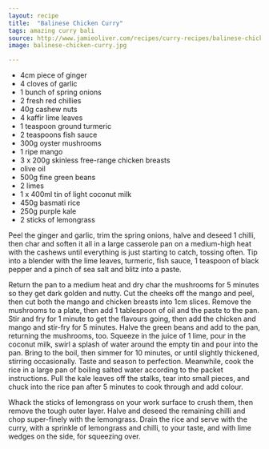```yaml
---
layout: recipe
title:  "Balinese Chicken Curry"
tags: amazing curry bali
source: http://www.jamieoliver.com/recipes/curry-recipes/balinese-chicken-curry/
image: balinese-chicken-curry.jpg

---
```

* 4cm piece of ginger
* 4 cloves of garlic
* 1 bunch of spring onions
* 2 fresh red chillies
* 40g cashew nuts
* 4 kaffir lime leaves
* 1 teaspoon ground turmeric
* 2 teaspoons fish sauce
* 300g oyster mushrooms
* 1 ripe mango
* 3 x 200g skinless free-range chicken breasts
* olive oil
* 500g fine green beans
* 2 limes
* 1 x 400ml tin of light coconut milk
* 450g basmati rice
* 250g purple kale
* 2 sticks of lemongrass

Peel the ginger and garlic, trim the spring onions, halve and deseed 1 chilli, then char and soften it all in a large casserole pan on a medium-high heat with the cashews until everything is just starting to catch, tossing often. Tip into a blender with the lime leaves, turmeric, fish sauce, 1 teaspoon of black pepper and a pinch of sea salt and blitz into a paste.

Return the pan to a medium heat and dry char the mushrooms for 5 minutes so they get dark golden and nutty. Cut the cheeks off the mango and peel, then cut both the mango and chicken breasts into 1cm slices. Remove the mushrooms to a plate, then add 1 tablespoon of oil and the paste to the pan. Stir and fry for 1 minute to get the flavours going, then add the chicken and mango and stir-fry for 5 minutes. Halve the green beans and add to the pan, returning the mushrooms, too. Squeeze in the juice of 1 lime, pour in the coconut milk, swirl a splash of water around the empty tin and pour into the pan. Bring to the boil, then simmer for 10 minutes, or until slightly thickened, stirring occasionally. Taste and season to perfection. Meanwhile, cook the rice in a large pan of boiling salted water according to the packet instructions. Pull the kale leaves off the stalks, tear into small pieces, and chuck into the rice pan after 5 minutes to cook through and add colour.

Whack the sticks of lemongrass on your work surface to crush them, then remove the tough outer layer. Halve and deseed the remaining chilli and chop super-finely with the lemongrass. Drain the rice and serve with the curry, with a sprinkle of lemongrass and chilli, to your taste, and with lime wedges on the side, for squeezing over.
